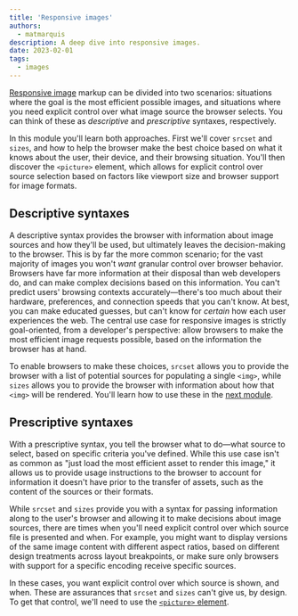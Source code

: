 ```yaml
---
title: 'Responsive images'
authors:
  - matmarquis
description: A deep dive into responsive images.
date: 2023-02-01
tags:
  - images
---
```


[Responsive image](/learn/design/responsive-images/) markup can be divided into two scenarios: situations
where the goal is the most efficient possible images, and situations where you need explicit control over what image source
the browser selects. You can think of these as _descriptive_ and _prescriptive_ syntaxes, respectively.

In this module you'll learn both approaches. First we'll cover `srcset` and `sizes`, and how to help the browser make the best
choice based on what it knows about the user, their device, and their browsing situation. You'll then discover the `<picture>` element,
which allows for explicit control over source selection based on factors like viewport size and browser support for image formats.

## Descriptive syntaxes

A descriptive syntax provides the browser with information about image sources and how they'll be used, but ultimately leaves
the decision-making to the browser. This is by far the more common scenario; for the vast majority of images you won't _want_ granular
control over browser behavior. Browsers have far more information at their disposal than web developers do, and can make complex decisions
based on this information. You can't predict users' browsing contexts accurately—there's too much about their hardware, preferences, and connection
speeds that you can't know. At best, you can make educated guesses, but can't know for _certain_ how each user experiences the web. The
central use case for responsive images is strictly goal-oriented, from a developer's perspective: allow browsers to make the most efficient image
requests possible, based on the information the browser has at hand.

To enable browsers to make these choices, `srcset` allows you to provide the browser with a list of potential sources for populating a single
`<img>`, while `sizes` allows you to provide the browser with information about how that `<img>` will be rendered. You'll learn how to use
these in the [next module](/learn/images/descriptive/).

## Prescriptive syntaxes

With a prescriptive syntax, you tell the browser what to do—what source to select, based on specific criteria you've defined. While this use case isn't as
common as "just load the most efficient asset to render this image," it allows us to provide usage instructions to the browser to account for
information it doesn't have prior to the transfer of assets, such as the content of the sources or their formats.

While `srcset` and `sizes` provide you with a syntax for passing information along to the user's browser and allowing it to make decisions about
image sources, there are times when you'll need explicit control over which source file is presented and when. For example, you might
want to display versions of the same image content with different aspect ratios, based on different design treatments across layout breakpoints,
or make sure only browsers with support for a specific encoding receive specific sources.

In these cases, you want explicit control over which source is shown, and when. These are assurances that `srcset` and `sizes` can't give us,
by design. To get that control, we'll need to use the [`<picture>` element](/learn/images/prescriptive/).

